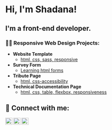 <h1>Hi, I'm Shadana! </h1>
<h2>I'm a front-end developer. </h>

<h3>👨‍💻 Responsive Web Design Projects:</h3>

- <b>Website Template</b>
  - [html, css, sass, responsive](https://shadana-mb.github.io/website-template/)
- <b>Survey Form</b>
  - [Learning html forms](https://shadana-mb.github.io/Survey-form/)
- <b>Tribute Page </b>
  - [html, css-accessibility](https://shadana-mb.github.io/tribute-page/)
- <b>Technical Documentation Page</b>
  - [html, css, table, flexbox, responsiveness](https://shadana-mb.github.io/technical-documentation/)



<h2> 🤳 Connect with me:</h2>


[<img align="left" alt="JoshMadakor | Twitter" width="22px" src="https://cdn.jsdelivr.net/npm/simple-icons@v3/icons/twitter.svg" />][twitter]
[<img align="left" alt="JoshMadakor | LinkedIn" width="22px" src="https://cdn.jsdelivr.net/npm/simple-icons@v3/icons/linkedin.svg" />][linkedin]
[<img align="left" alt="JoshMadakor | Instagram" width="22px" src="https://cdn.jsdelivr.net/npm/simple-icons@v3/icons/instagram.svg" />][instagram]

[twitter]: https://twitter.com/ShadanaMb
[instagram]: https://www.instagram.com/shadana-mb/
[linkedin]: https://linkedin.com/in/shadi-mesbahi/





<!--
**shadana-mb/shadana-mb** is a ✨ _special_ ✨ repository because its `README.md` (this file) appears on your GitHub profile.

Here are some ideas to get you started:

- 🔭 I’m currently working on ...
- 🌱 I’m currently learning ...
- 👯 I’m looking to collaborate on ...
- 🤔 I’m looking for help with ...
- 💬 Ask me about ...
- 📫 How to reach me: ...
- 😄 Pronouns: ...
- ⚡ Fun fact: ...
-->
